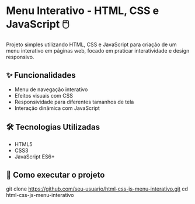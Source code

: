 # Menu Interativo - HTML, CSS e JavaScript 🖱️

Projeto simples utilizando HTML, CSS e JavaScript para criação de um menu interativo em páginas web, focado em praticar interatividade e design responsivo.

## ✨ Funcionalidades

- Menu de navegação interativo
- Efeitos visuais com CSS
- Responsividade para diferentes tamanhos de tela
- Interação dinâmica com JavaScript

## 🛠️ Tecnologias Utilizadas

- HTML5
- CSS3
- JavaScript ES6+

## 🚀 Como executar o projeto

git clone https://github.com/seu-usuario/html-css-js-menu-interativo.git
cd html-css-js-menu-interativo
